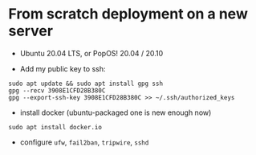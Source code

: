   # From scratch deployment on a new server
  
  - Ubuntu 20.04 LTS, or PopOS! 20.04 / 20.10
  
  - Add my public key to ssh:
  
```
sudo apt update && sudo apt install gpg ssh
gpg --recv 3908E1CFD28B380C
gpg --export-ssh-key 3908E1CFD28B380C >> ~/.ssh/authorized_keys
```

- install docker (ubuntu-packaged one is new enough now)

```
sudo apt install docker.io
```

- configure `ufw`, `fail2ban`, `tripwire`, `sshd`



